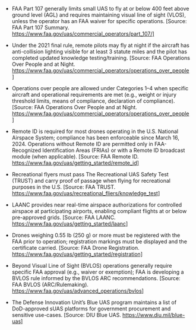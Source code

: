- FAA Part 107 generally limits small UAS to fly at or below 400 feet above ground level (AGL) and requires maintaining visual line of sight (VLOS), unless the operator has an FAA waiver for specific operations. [Source: FAA Part 107 Summary. https://www.faa.gov/uas/commercial_operators/part_107/]

- Under the 2021 final rule, remote pilots may fly at night if the aircraft has anti-collision lighting visible for at least 3 statute miles and the pilot has completed updated knowledge testing/training. [Source: FAA Operations Over People and at Night. https://www.faa.gov/uas/commercial_operators/operations_over_people]

- Operations over people are allowed under Categories 1–4 when specific aircraft and operational requirements are met (e.g., weight or injury threshold limits, means of compliance, declaration of compliance). [Source: FAA Operations Over People and at Night. https://www.faa.gov/uas/commercial_operators/operations_over_people]

- Remote ID is required for most drones operating in the U.S. National Airspace System; compliance has been enforceable since March 16, 2024. Operations without Remote ID are permitted only in FAA-Recognized Identification Areas (FRIAs) or with a Remote ID broadcast module (when applicable). [Source: FAA Remote ID. https://www.faa.gov/uas/getting_started/remote_id]

- Recreational flyers must pass The Recreational UAS Safety Test (TRUST) and carry proof of passage when flying for recreational purposes in the U.S. [Source: FAA TRUST. https://www.faa.gov/uas/recreational_fliers/knowledge_test]

- LAANC provides near real-time airspace authorizations for controlled airspace at participating airports, enabling compliant flights at or below pre-approved grids. [Source: FAA LAANC. https://www.faa.gov/uas/getting_started/laanc]

- Drones weighing 0.55 lb (250 g) or more must be registered with the FAA prior to operation; registration markings must be displayed and the certificate carried. [Source: FAA Drone Registration. https://www.faa.gov/uas/getting_started/registration]

- Beyond Visual Line of Sight (BVLOS) operations generally require specific FAA approval (e.g., waiver or exemption); FAA is developing a BVLOS rule informed by the BVLOS ARC recommendations. [Source: FAA BVLOS (ARC/Rulemaking). https://www.faa.gov/uas/advanced_operations/bvlos]

- The Defense Innovation Unit’s Blue UAS program maintains a list of DoD-approved sUAS platforms for government procurement and sensitive use-cases. [Source: DIU Blue UAS. https://www.diu.mil/blue-uas]


